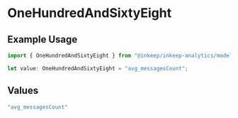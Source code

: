 # OneHundredAndSixtyEight

## Example Usage

```typescript
import { OneHundredAndSixtyEight } from "@inkeep/inkeep-analytics/models/operations";

let value: OneHundredAndSixtyEight = "avg_messagesCount";
```

## Values

```typescript
"avg_messagesCount"
```
